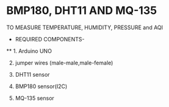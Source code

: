 # BMP180, DHT11 AND MQ-135

 TO MEASURE TEMPERATURE, HUMIDITY, PRESSURE and AQI 

* REQUIRED COMPONENTS-

** 1. Arduino UNO

2. jumper wires (male-male,male-female)

3. DHT11 sensor

4. BMP180 sensor(I2C)

5. MQ-135 sensor

